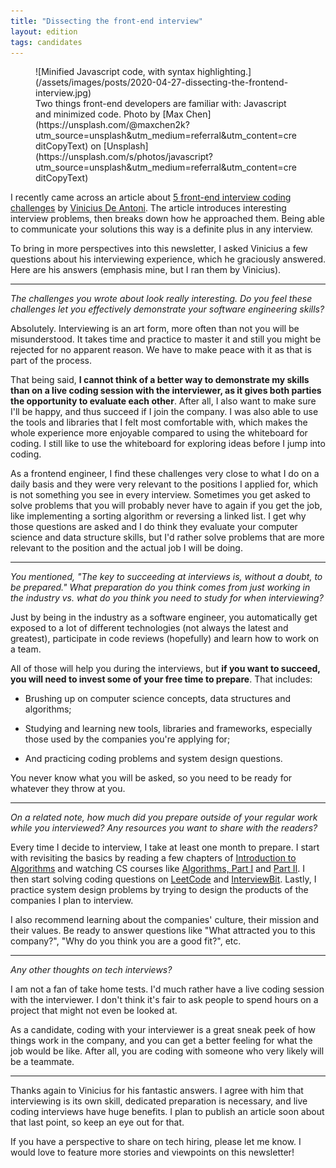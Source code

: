 ```yaml
---
title: "Dissecting the front-end interview"
layout: edition
tags: candidates
---
```


<figure id="cover-img" markdown="1">
![Minified Javascript code, with syntax highlighting.](/assets/images/posts/2020-04-27-dissecting-the-frontend-interview.jpg)
<figcaption markdown="1">Two things front-end developers are familiar with: Javascript and minimized code. Photo by [Max Chen](https://unsplash.com/@maxchen2k?utm_source=unsplash&utm_medium=referral&utm_content=creditCopyText) on [Unsplash](https://unsplash.com/s/photos/javascript?utm_source=unsplash&utm_medium=referral&utm_content=creditCopyText)
</figcaption>
</figure>

I recently came across an article about [5 front-end interview coding challenges](https://medium.com/@vdeantoni/5-front-end-interview-coding-challenges-6cd9f31d1169?source=friends_link&sk=5a02ae1cd3b19b69db70a1e9c6d2947f) by [Vinicius De Antoni](https://www.linkedin.com/in/vdeantoni/). The article introduces interesting interview problems, then breaks down how he approached them. Being able to communicate your solutions this way is a definite plus in any interview.

To bring in more perspectives into this newsletter, I asked Vinicius a few questions about his interviewing experience, which he graciously answered. Here are his answers (emphasis mine, but I ran them by Vinicius).

---

_The challenges you wrote about look really interesting. Do you feel these challenges let you effectively demonstrate your software engineering skills?_

Absolutely. Interviewing is an art form, more often than not you will be misunderstood. It takes time and practice to master it and still you might be rejected for no apparent reason. We have to make peace with it as that is part of the process.

That being said, **I cannot think of a better way to demonstrate my skills than on a live coding session with the interviewer, as it gives both parties the opportunity to evaluate each other**. After all, I also want to make sure I'll be happy, and thus succeed if I join the company. I was also able to use the tools and libraries that I felt most comfortable with, which makes the whole experience more enjoyable compared to using the whiteboard for coding. I still like to use the whiteboard for exploring ideas before I jump into coding.

As a frontend engineer, I find these challenges very close to what I do on a daily basis and they were very relevant to the positions I applied for, which is not something you see in every interview. Sometimes you get asked to solve problems that you will probably never have to again if you get the job, like implementing a sorting algorithm or reversing a linked list. I get why those questions are asked and I do think they evaluate your computer science and data structure skills, but I'd rather solve problems that are more relevant to the position and the actual job I will be doing.

---

_You mentioned, "The key to succeeding at interviews is, without a doubt, to be prepared." What preparation do you think comes from just working in the industry vs. what do you think you need to study for when interviewing?_

Just by being in the industry as a software engineer, you automatically get exposed to a lot of different technologies (not always the latest and greatest), participate in code reviews (hopefully) and learn how to work on a team.

All of those will help you during the interviews, but **if you want to succeed, you will need to invest some of your free time to prepare**. That includes:

- Brushing up on computer science concepts, data structures and algorithms;

- Studying and learning new tools, libraries and frameworks, especially those used by the companies you're applying for;

- And practicing coding problems and system design questions.

You never know what you will be asked, so you need to be ready for whatever they throw at you.

---

_On a related note, how much did you prepare outside of your regular work while you interviewed? Any resources you want to share with the readers?_

Every time I decide to interview, I take at least one month to prepare. I start with revisiting the basics by reading a few chapters of [Introduction to Algorithms](https://www.amazon.com/Introduction-Algorithms-Press-Thomas-Cormen-ebook/dp/B007CNRCAO) and watching CS courses like [Algorithms, Part I](https://www.coursera.org/learn/algorithms-part1) and [Part II](https://www.coursera.org/learn/algorithms-part2). I then start solving coding questions on [LeetCode](https://leetcode.com/) and [InterviewBit](https://www.interviewbit.com/). Lastly, I practice system design problems by trying to design the products of the companies I plan to interview.

I also recommend learning about the companies' culture, their mission and their values. Be ready to answer questions like "What attracted you to this company?", "Why do you think you are a good fit?", etc.

---

_Any other thoughts on tech interviews?_

I am not a fan of take home tests. I'd much rather have a live coding session with the interviewer. I don't think it's fair to ask people to spend hours on a project that might not even be looked at.

As a candidate, coding with your interviewer is a great sneak peek of how things work in the company, and you can get a better feeling for what the job would be like. After all, you are coding with someone who very likely will be a teammate.

---

Thanks again to Vinicius for his fantastic answers. I agree with him that interviewing is its own skill, dedicated preparation is necessary, and live coding interviews have huge benefits. I plan to publish an article soon about that last point, so keep an eye out for that.

If you have a perspective to share on tech hiring, please let me know. I would love to feature more stories and viewpoints on this newsletter!

